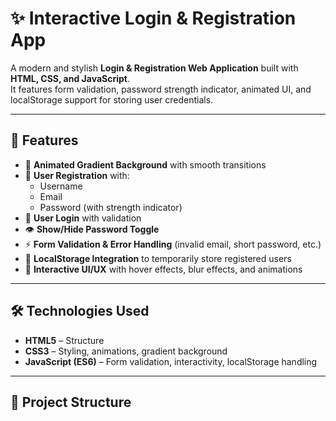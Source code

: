 # ✨ Interactive Login & Registration App

A modern and stylish **Login & Registration Web Application** built with **HTML, CSS, and JavaScript**.  
It features form validation, password strength indicator, animated UI, and localStorage support for storing user credentials.  

---

## 🚀 Features
- 🎨 **Animated Gradient Background** with smooth transitions  
- 📝 **User Registration** with:
  - Username
  - Email
  - Password (with strength indicator)  
- 🔐 **User Login** with validation  
- 👁️ **Show/Hide Password Toggle**  
- ⚡ **Form Validation & Error Handling** (invalid email, short password, etc.)  
- 💾 **LocalStorage Integration** to temporarily store registered users  
- 🌟 **Interactive UI/UX** with hover effects, blur effects, and animations  

---

## 🛠️ Technologies Used
- **HTML5** – Structure  
- **CSS3** – Styling, animations, gradient background  
- **JavaScript (ES6)** – Form validation, interactivity, localStorage handling  

---

## 📂 Project Structure
